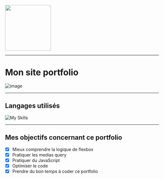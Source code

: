 <img src="https://user-images.githubusercontent.com/97635006/210299870-185f4081-84bc-428e-b0fc-226c710a81e1.png" width="150" height="150" />

---

# Mon site portfolio
![image](https://user-images.githubusercontent.com/97635006/210194444-8233cdd2-7750-4cac-b218-762b56d00348.png)

---

## Langages utilisés
![My Skills](https://skillicons.dev/icons?i=html,css,js)

---

## Mes objectifs concernant ce portfolio
- [x] Mieux comprendre la logique de flexbox
- [x] Pratiquer les medias query
- [x] Pratiquer du JavaScript
- [x] Optimiser le code
- [x] Prendre du bon temps à coder ce portfolio
